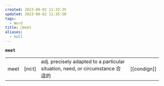 ```yaml
---
created: 2023-08-02 11:33:35
updated: 2023-08-02 11:35:50
tags:
  - Word
title: 📖meet
aliases:
  - null
---
```


<pre><strong>meet</strong></pre>
|   |   |   |   |
|---|---|---|---|
|meet|[mi:t]|adj. precisely adapted to a particular situation, need, or circumstance 合适的|[[condign]]|